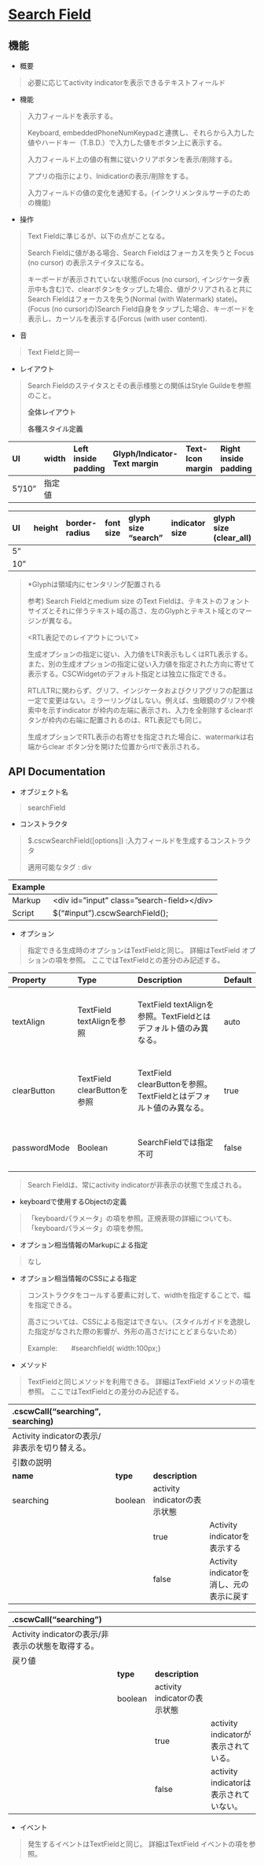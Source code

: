 [Search Field](../abstractwidgetcontents)
======

機能
------------

-   概要

> 必要に応じてactivity indicatorを表示できるテキストフィールド

-   機能

> 入力フィールドを表示する。
>
> Keyboard,
> embeddedPhoneNumKeypadと連携し、それらから入力した値やハードキー（T.B.D.）で入力した値をボタン上に表示する。
>
> 入力フィールド上の値の有無に従いクリアボタンを表示/削除する。
>
> アプリの指示により、Inidicatiorの表示/削除をする。
>
> 入力フィールドの値の変化を通知する。(インクリメンタルサーチのための機能)

-   操作

> Text Fieldに準じるが、以下の点がことなる。
>
> Search Fieldに値がある場合、Search Fieldはフォーカスを失うと Focus (no
> cursor) の表示ステイタスになる。
>
> キーボードが表示されていない状態(Focus (no cursor),
> インジケータ表示中も含む)で、clearボタンをタップした場合、値がクリアされると共にSearch
> Fieldはフォーカスを失う(Normal (with Watermark) state)。(Focus (no
> cursor)の)Search
> Field自身をタップした場合、キーボードを表示し、カーソルを表示する(Forcus
> (with user content).

-   音

> Text Fieldと同一

-   レイアウト

> Search Fieldのステイタスとその表示様態との関係はStyle
> Guildeを参照のこと。
>
> **全体レイアウト**
>
> **各種スタイル定義**

| UI | width | Left inside padding | Glyph/Indicator-Text margin | Text-Icon margin | Right inside padding |
|:--- |:----- |:------------------- | :-------------------------- |:---------------- |:----------------- |
| 5”/10” | 指定値 |  |  |  |  |

| UI | height | border-radius | font size | glyph size “search” | indicator size | glyph size (clear_all) |
|:--- |:------ |:------------- |:--------- |:------------------- |:-------------- |:---------------------- |
| 5” |  |  |  |  |  |  |
| 10” |  |  |  |  |  |  |

> \*Glyphは領域内にセンタリング配置される
>
> 参考) Search Fieldとmedium size のText
> Fieldは、テキストのフォントサイズとそれに伴うテキスト域の高さ、左のGlyphとテキスト域とのマージンが異なる。
>
> &lt;RTL表記でのレイアウトについて&gt;
>
> 生成オプションの指定に従い、入力値をLTR表示もしくはRTL表示する。また、別の生成オプションの指定に従い入力値を指定された方向に寄せて表示する。CSCWidgetのデフォルト指定とは独立に指定できる。
>
> RTL/LTRに関わらず、グリフ、インジケータおよびクリアグリフの配置は一定で変更はない。ミラーリングはしない。例えば、虫眼鏡のグリフや検索中を示すindicator
> が枠内の左端に表示され、入力を全削除するclearボタンが枠内の右端に配置されるのは、RTL表記でも同じ。
>
> 生成オプションでRTL表示の右寄せを指定された場合に、watermarkは右端からclear
> ボタン分を開けた位置からrtlで表示される。

API Documentation
------------

-   オブジェクト名

> searchField

-   コンストラクタ

> $.cscwSearchField(\[options\]) :入力フィールドを生成するコンストラクタ
>
> 適用可能なタグ : div

| Example |   |
|:------- |:--- |
| Markup | &lt;div id=”input” class=”search-field&gt;&lt;/div&gt; |
| Script | $(“#input”).cscwSearchField(); |

-   オプション

> 指定できる生成時のオプションはTextFieldと同じ。
> 詳細はTextField オプションの項を参照。
> ここではTextFieldとの差分のみ記述する。

| Property | Type | Description | Default |
|:-------- |:---- |:----------- |:------- |
| textAlign | TextField textAlignを参照 | <br>TextField textAlignを参照。TextFieldとはデフォルト値のみ異なる。<br><br> | auto |
| clearButton | TextField clearButtonを参照 | <br>TextField clearButtonを参照。TextFieldとはデフォルト値のみ異なる。<br><br> | true |
| passwordMode | Boolean | <br>SearchFieldでは指定不可<br><br> | false |

> Search Fieldは、常にactivity indicatorが非表示の状態で生成される。

-   keyboardで使用するObjectの定義

> 「keyboardパラメータ」の項を参照。正規表現の詳細についても、「keyboardパラメータ」の項を参照。

-   オプション相当情報のMarkupによる指定

> なし

-   オプション相当情報のCSSによる指定

> コンストラクタをコールする要素に対して、widthを指定することで、幅を指定できる。
>
> 高さについては、CSSによる指定はできない。（スタイルガイドを逸脱した指定がなされた際の影響が、外形の高さだけにとどまらないため）
>
> Example:　　\#searchfield{ width:100px;}

-   メソッド

> TextFieldと同じメソッドを利用できる。
> 詳細はTextField メソッドの項を参照。
> ここではTextFieldとの差分のみ記述する。

| .cscwCall(“searching”, searching) |   |   |   |
|:--------------------------------- |:--- |:--- |:--- |
| Activity indicatorの表示/非表示を切り替える。 |  |  |  |
| 引数の説明 |  |  |  |
| **name** | **type** | **description** |  |
| searching | boolean | activity indicatorの表示状態 |  |
|  |  | true | Activity indicatorを表示する |
|  |  | false | Activity indicatorを消し、元の表示に戻す |

| .cscwCall(“searching”) |   |   |   |
|:---------------------- |:--- |:--- |:--- |
| Activity indicatorの表示/非表示の状態を取得する。 |  |  |  |
| 戻り値 |  |  |  |
|  | **type** | **description** |  |
|  | boolean | activity indicatorの表示状態 |  |
|  |  | true | activity indicatorが表示されている。 |
|  |  | false | activity indicatorは表示されていない。 |

-   イベント

> 発生するイベントはTextFieldと同じ。
> 詳細はTextField イベントの項を参照。


